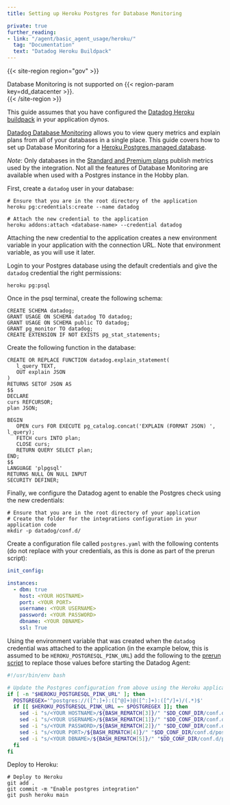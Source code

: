 ```yaml
---
title: Setting up Heroku Postgres for Database Monitoring

private: true
further_reading:
- link: "/agent/basic_agent_usage/heroku/"
  tag: "Documentation"
  text: "Datadog Heroku Buildpack"
---
```


{{< site-region region="gov" >}}
<div class="alert alert-warning">Database Monitoring is not supported on {{< region-param key=dd_datacenter >}}.</div>
{{< /site-region >}}

This guide assumes that you have configured the [Datadog Heroku buildpack][1] in your application dynos.

[Datadog Database Monitoring][2] allows you to view query metrics and explain plans from all of your databases in a single place. This guide covers how to set up Database Monitoring for a [Heroku Postgres managed database][3].

*Note*: Only databases in the [Standard and Premium plans][4] publish metrics used by the integration. Not all the features of Database Monitoring are available when used with a Postgres instance in the Hobby plan.

First, create a `datadog` user in your database:

```shell
# Ensure that you are in the root directory of the application
heroku pg:credentials:create --name datadog

# Attach the new credential to the application
heroku addons:attach <database-name> --credential datadog
```

Attaching the new credential to the application creates a new environment variable in your application with the connection URL. Note that environment variable, as you will use it later.

Login to your Postgres database using the default credentials and give the `datadog` credential the right permissions:

```shell
heroku pg:psql
```

Once in the psql terminal, create the following schema:

```
CREATE SCHEMA datadog;
GRANT USAGE ON SCHEMA datadog TO datadog;
GRANT USAGE ON SCHEMA public TO datadog;
GRANT pg_monitor TO datadog;
CREATE EXTENSION IF NOT EXISTS pg_stat_statements;
```

Create the following function in the database:

```
CREATE OR REPLACE FUNCTION datadog.explain_statement(
   l_query TEXT,
   OUT explain JSON
)
RETURNS SETOF JSON AS
$$
DECLARE
curs REFCURSOR;
plan JSON;

BEGIN
   OPEN curs FOR EXECUTE pg_catalog.concat('EXPLAIN (FORMAT JSON) ', l_query);
   FETCH curs INTO plan;
   CLOSE curs;
   RETURN QUERY SELECT plan;
END;
$$
LANGUAGE 'plpgsql'
RETURNS NULL ON NULL INPUT
SECURITY DEFINER;
```

Finally, we configure the Datadog agent to enable the Postgres check using the new credentials:

```shell
# Ensure that you are in the root directory of your application
# Create the folder for the integrations configuration in your application code
mkdir -p datadog/conf.d/
```

Create a configuration file called `postgres.yaml` with the following contents (do not replace with your credentials, as this is done as part of the prerun script):

```yaml
init_config:

instances:
  - dbm: true
    host: <YOUR HOSTNAME>
    port: <YOUR PORT>
    username: <YOUR USERNAME>
    password: <YOUR PASSWORD>
    dbname: <YOUR DBNAME>
    ssl: True
```

Using the environment variable that was created when the `datadog` credential was attached to the application (in the example below, this is assumed to be `HEROKU_POSTGRESQL_PINK_URL`) add the following to the [prerun script][5] to replace those values before starting the Datadog Agent:

```bash
#!/usr/bin/env bash

# Update the Postgres configuration from above using the Heroku application environment variable
if [ -n "$HEROKU_POSTGRESQL_PINK_URL" ]; then
  POSTGREGEX='^postgres://([^:]+):([^@]+)@([^:]+):([^/]+)/(.*)$'
  if [[ $HEROKU_POSTGRESQL_PINK_URL =~ $POSTGREGEX ]]; then
    sed -i "s/<YOUR HOSTNAME>/${BASH_REMATCH[3]}/" "$DD_CONF_DIR/conf.d/postgres.d/conf.yaml"
    sed -i "s/<YOUR USERNAME>/${BASH_REMATCH[1]}/" "$DD_CONF_DIR/conf.d/postgres.d/conf.yaml"
    sed -i "s/<YOUR PASSWORD>/${BASH_REMATCH[2]}/" "$DD_CONF_DIR/conf.d/postgres.d/conf.yaml"
    sed -i "s/<YOUR PORT>/${BASH_REMATCH[4]}/" "$DD_CONF_DIR/conf.d/postgres.d/conf.yaml"
    sed -i "s/<YOUR DBNAME>/${BASH_REMATCH[5]}/" "$DD_CONF_DIR/conf.d/postgres.d/conf.yaml"
  fi
fi
```

Deploy to Heroku:

```shell
# Deploy to Heroku
git add .
git commit -m "Enable postgres integration"
git push heroku main
```

[1]: /agent/basic_agent_usage/heroku/
[2]: https://www.datadoghq.com/product/database-monitoring/
[3]: https://devcenter.heroku.com/articles/heroku-postgresql
[4]: https://devcenter.heroku.com/articles/heroku-postgres-plans
[5]: /agent/basic_agent_usage/heroku/#prerun-script
